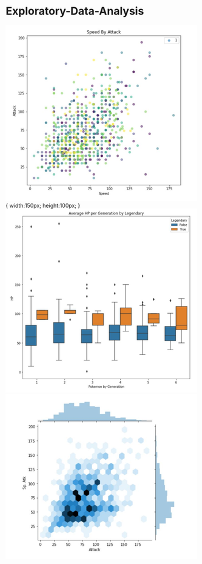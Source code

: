 # Exploratory-Data-Analysis
![alt text|20%](images/PokemonEDA1.JPG){
   width:150px;
   height:100px;
} 
![alt text](images/PokemonEDA2.JPG) 
![alt text](images/PokemonEDA3.JPG) 
